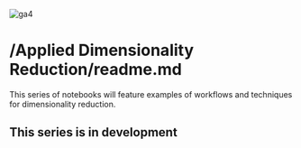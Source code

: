 ![ga4](https://www.google-analytics.com/collect?v=2&tid=G-6VDTYWLKX6&cid=1&en=page_view&sid=1&dl=statmike%2Fvertex-ai-mlops%2FApplied+Dimensionality+Reduction&dt=readme.md)

# /Applied Dimensionality Reduction/readme.md

This series of notebooks will feature examples of workflows and techniques for dimensionality reduction.

## This series is in development